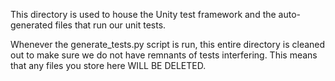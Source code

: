 This directory is used to house the Unity test framework and the auto-generated files that run our unit tests.

Whenever the generate_tests.py script is run, this entire directory is cleaned out to make sure we do not have remnants of tests interfering. This means that any files you store here WILL BE DELETED.
